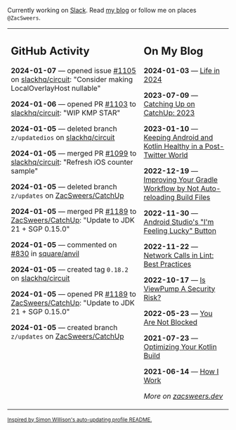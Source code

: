 Currently working on [Slack](https://slack.com/). Read [my blog](https://zacsweers.dev/) or follow me on places `@ZacSweers`.

<table><tr><td valign="top" width="60%">

## GitHub Activity
<!-- githubActivity starts -->
**2024-01-07** — opened issue [#1105](https://github.com/slackhq/circuit/issues/1105) on [slackhq/circuit](https://github.com/slackhq/circuit): "Consider making LocalOverlayHost nullable"

**2024-01-06** — opened PR [#1103](https://github.com/slackhq/circuit/pull/1103) to [slackhq/circuit](https://github.com/slackhq/circuit): "WIP KMP STAR"

**2024-01-05** — deleted branch `z/updatedios` on [slackhq/circuit](https://github.com/slackhq/circuit)

**2024-01-05** — merged PR [#1099](https://github.com/slackhq/circuit/pull/1099) to [slackhq/circuit](https://github.com/slackhq/circuit): "Refresh iOS counter sample"

**2024-01-05** — deleted branch `z/updates` on [ZacSweers/CatchUp](https://github.com/ZacSweers/CatchUp)

**2024-01-05** — merged PR [#1189](https://github.com/ZacSweers/CatchUp/pull/1189) to [ZacSweers/CatchUp](https://github.com/ZacSweers/CatchUp): "Update to JDK 21 + SGP 0.15.0"

**2024-01-05** — commented on [#830](https://github.com/square/anvil/pull/830#issuecomment-1879250327) in [square/anvil](https://github.com/square/anvil)

**2024-01-05** — created tag `0.18.2` on [slackhq/circuit](https://github.com/slackhq/circuit)

**2024-01-05** — opened PR [#1189](https://github.com/ZacSweers/CatchUp/pull/1189) to [ZacSweers/CatchUp](https://github.com/ZacSweers/CatchUp): "Update to JDK 21 + SGP 0.15.0"

**2024-01-05** — created branch `z/updates` on [ZacSweers/CatchUp](https://github.com/ZacSweers/CatchUp)
<!-- githubActivity ends -->
</td><td valign="top" width="40%">

## On My Blog
<!-- blog starts -->
**2024-01-03** — [Life in 2024](https://www.zacsweers.dev/life-in-2024/)

**2023-07-09** — [Catching Up on CatchUp: 2023](https://www.zacsweers.dev/catching-up-on-catchup-2023/)

**2023-01-10** — [Keeping Android and Kotlin Healthy in a Post-Twitter World](https://www.zacsweers.dev/keeping-android-healthy/)

**2022-12-19** — [Improving Your Gradle Workflow by Not Auto-reloading Build Files](https://www.zacsweers.dev/improving-your-workflow-by-not-auto-reloading-build-files/)

**2022-11-30** — [Android Studio's "I'm Feeling Lucky" Button](https://www.zacsweers.dev/android-studios-im-feeling-lucky-button/)

**2022-11-22** — [Network Calls in Lint: Best Practices](https://www.zacsweers.dev/network-calls-in-lint-best-practices/)

**2022-10-17** — [Is ViewPump A Security Risk?](https://www.zacsweers.dev/is-viewpump-a-security-risk/)

**2022-05-23** — [You Are Not Blocked](https://www.zacsweers.dev/you-are-not-blocked/)

**2021-07-23** — [Optimizing Your Kotlin Build](https://www.zacsweers.dev/optimizing-your-kotlin-build/)

**2021-06-14** — [How I Work](https://www.zacsweers.dev/how-i-work/)
<!-- blog ends -->
_More on [zacsweers.dev](https://zacsweers.dev/)_
</td></tr></table>

<sub><a href="https://simonwillison.net/2020/Jul/10/self-updating-profile-readme/">Inspired by Simon Willison's auto-updating profile README.</a></sub>